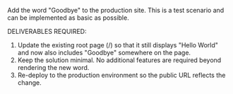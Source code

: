 Add the word "Goodbye" to the production site. This is a test scenario and can be implemented as basic as possible.

DELIVERABLES REQUIRED:
1. Update the existing root page (/) so that it still displays "Hello World" and now also includes "Goodbye" somewhere on the page.
2. Keep the solution minimal. No additional features are required beyond rendering the new word.
3. Re-deploy to the production environment so the public URL reflects the change.